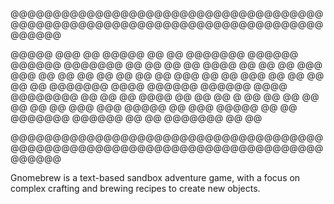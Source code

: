 @@@@@@@@@@@@@@@@@@@@@@@@@@@@@@@@@@@@@@@@@@@@@@@@@@@@@@@@@@@@@@@@@@@@@@@@@@@@@@@@

   @@@@@  @@@   @@  @@@@@  @@   @@ @@@@@@@ @@@@@@  @@@@@@  @@@@@@@ @@  @@  @@
  @@      @@@@  @@ @@   @@ @@@ @@@ @@      @@   @@ @@   @@ @@      @@ @@@ @@
  @@  @@@ @@ @@ @@ @@   @@ @@@@@@@ @@@@    @@@@@@  @@@@@@  @@@@    @@@@@@@@
  @@   @@ @@  @@@@ @@   @@ @@ @ @@ @@      @@   @@ @@  @@  @@      @@@ @@@
   @@@@@  @@   @@@  @@@@@  @@   @@ @@@@@@@ @@@@@@  @@   @@ @@@@@@@ @@  @@
  
@@@@@@@@@@@@@@@@@@@@@@@@@@@@@@@@@@@@@@@@@@@@@@@@@@@@@@@@@@@@@@@@@@@@@@@@@@@@@@@@

Gnomebrew is a text-based sandbox adventure game, with a focus on complex
crafting and brewing recipes to create new objects.
